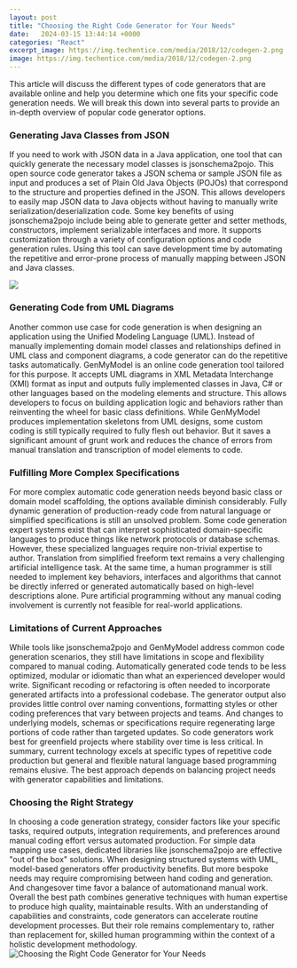 ```yaml
---
layout: post
title: "Choosing the Right Code Generator for Your Needs"
date:   2024-03-15 13:44:14 +0000
categories: "React"
excerpt_image: https://img.techentice.com/media/2018/12/codegen-2.png
image: https://img.techentice.com/media/2018/12/codegen-2.png
---
```


This article will discuss the different types of code generators that are available online and help you determine which one fits your specific code generation needs. We will break this down into several parts to provide an in-depth overview of popular code generator options.
### Generating Java Classes from JSON 
If you need to work with JSON data in a Java application, one tool that can quickly generate the necessary model classes is jsonschema2pojo. This open source code generator takes a JSON schema or sample JSON file as input and produces a set of Plain Old Java Objects (POJOs) that correspond to the structure and properties defined in the JSON. This allows developers to easily map JSON data to Java objects without having to manually write serialization/deserialization code. 
Some key benefits of using jsonschema2pojo include being able to generate getter and setter methods, constructors, implement serializable interfaces and more. It supports customization through a variety of configuration options and code generation rules. Using this tool can save development time by automating the repetitive and error-prone process of manually mapping between JSON and Java classes.

![](https://assets.hongkiat.com/uploads/css-code-generator-web-apps/01-wait-animate-css-code-generator.jpg)
### Generating Code from UML Diagrams
Another common use case for code generation is when designing an application using the Unified Modeling Language (UML). Instead of manually implementing domain model classes and relationships defined in UML class and component diagrams, a code generator can do the repetitive tasks automatically. 
GenMyModel is an online code generation tool tailored for this purpose. It accepts UML diagrams in XML Metadata Interchange (XMI) format as input and outputs fully implemented classes in Java, C# or other languages based on the modeling elements and structure. This allows developers to focus on building application logic and behaviors rather than reinventing the wheel for basic class definitions.
While GenMyModel produces implementation skeletons from UML designs, some custom coding is still typically required to fully flesh out behavior. But it saves a significant amount of grunt work and reduces the chance of errors from manual translation and transcription of model elements to code.
### Fulfilling More Complex Specifications
For more complex automatic code generation needs beyond basic class or domain model scaffolding, the options available diminish considerably. Fully dynamic generation of production-ready code from natural language or simplified specifications is still an unsolved problem. 
Some code generation expert systems exist that can interpret sophisticated domain-specific languages to produce things like network protocols or database schemas. However, these specialized languages require non-trivial expertise to author. Translation from simplified freeform text remains a very challenging artificial intelligence task.
At the same time, a human programmer is still needed to implement key behaviors, interfaces and algorithms that cannot be directly inferred or generated automatically based on high-level descriptions alone. Pure artificial programming without any manual coding involvement is currently not feasible for real-world applications.
### Limitations of Current Approaches 
While tools like jsonschema2pojo and GenMyModel address common code generation scenarios, they still have limitations in scope and flexibility compared to manual coding. Automatically generated code tends to be less optimized, modular or idiomatic than what an experienced developer would write.
Significant recoding or refactoring is often needed to incorporate generated artifacts into a professional codebase. The generator output also provides little control over naming conventions, formatting styles or other coding preferences that vary between projects and teams. 
And changes to underlying models, schemas or specifications require regenerating large portions of code rather than targeted updates. So code generators work best for greenfield projects where stability over time is less critical.
In summary, current technology excels at specific types of repetitive code production but general and flexible natural language based programming remains elusive. The best approach depends on balancing project needs with generator capabilities and limitations.
### Choosing the Right Strategy
In choosing a code generation strategy, consider factors like your specific tasks, required outputs, integration requirements, and preferences around manual coding effort versus automated production.
For simple data mapping use cases, dedicated libraries like jsonschema2pojo are effective "out of the box" solutions. When designing structured systems with UML, model-based generators offer productivity benefits. 
But more bespoke needs may require compromising between hand coding and generation. And changesover time favor a balance of automationand manual work. Overall the best path combines generative techniques with human expertise to produce high quality, maintainable results.
With an understanding of capabilities and constraints, code generators can accelerate routine development processes. But their role remains complementary to, rather than replacement for, skilled human programming within the context of a holistic development methodology.
 ![Choosing the Right Code Generator for Your Needs](https://img.techentice.com/media/2018/12/codegen-2.png)